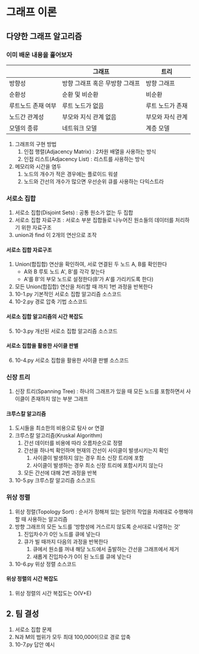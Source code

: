 # 그래프 이론

## 다양한 그래프 알고리즘
### 이미 배운 내용을 훑어보자
| |그래프|트리|
|-----|----|----|
|방향성|방향 그래프 혹은 무방향 그래프|방향 그래프|
|순환성|순환 및 비순환|비순환|
|루트노드 존재 여부|루트 노드가 없음|루트 노드가 존재|
|노드간 관계성|부모와 지식 관계 없음|부모와 자식 관계|
|모델의 종류|네트워크 모델|계층 모델|

   1. 그래프의 구현 방법
      1. 인접 행렬(Adjacency Matrix) : 2차원 배열을 사용하는 방식
      2. 인접 리스트(Adjacency List) : 리스트를 사용하는 방식
   2. 메모리와 시간을 염두
      1. 노드의 개수가 적은 경우에는 플로이드 워셜
      2. 노드와 간선의 개수가 많으면 우선순위 큐를 사용하는 다익스트라

### 서로소 집합
   1. 서로소 집합(Disjoint Sets) : 공통 원소가 없는 두 집합
   2. 서로소 집합 자료구조 : 서로소 부분 집합들로 나누어진 원소들의 데이터를 처리하기 위한 자료구조
   3. union과 find 이 2개의 연산으로 조작

#### 서로소 집합 자료구조
   1. Union(합집합) 연산을 확인하여, 서로 연결된 두 노드 A, B를 확인한다
      - A와 B 루토 노드 A', B'를 각각 찾는다
      - A'를 B'의 부모 노드로 설정한다(B'가 A'를 가리키도록 한다)
   2. 모든 Union(합집합) 연산을 처리할 때 까지 1번 과정을 반복한다
   3. 10-1.py 기본적인 서로소 집합 알고리즘 소스코드
   4. 10-2.py 경로 압축 기법 소스코드

#### 서로소 집합 알고리즘의 시간 복잡도
   5. 10-3.py 개선된 서로소 집합 알고리즘 소스코드

#### 서로소 집합을 활용한 사이클 판별
   6. 10-4.py 서로소 집합을 활용한 사이클 판별 소스코드

### 신장 트리
   1. 신장 트리(Spanning Tree) : 하나의 그래프가 있을 때 모든 노드를 포함하면서 사이클이 존재하지 않는 부분 그래프

#### 크루스칼 알고리즘
   1. 도시들을 최소한의 비용으로 탐사 or 연결
   2. 크루스칼 알고리즘(Kruskal Algorithm)
      1. 간선 데이터를 비용에 따라 오름차순으로 정렬
      2. 간선을 하나씩 확인하며 현재의 간선이 사이클이 발생시키는지 확인
         1. 사이클이 발생하지 않는 경우 최소 신장 트리에 포함
         2. 사이클이 발생하는 경우 최소 신장 트리에 포함시키지 않는다
      3. 모든 간선에 대해 2번 과정을 반복
   3. 10-5.py 크루스칼 알고리즘 소스코드

### 위상 정렬
   1. 위상 정렬(Topology Sort) : 순서가 정해져 있는 일련의 작업을 차례대로 수행해야할 때 사용하는 알고리즘
   2. 방향 그래프의 모든 노드를 '방향성에 거스르지 않도록 순서대로 나열하는 것'
      1. 진입차수가 0인 노드를 큐에 넣는다
      2. 큐가 빌 때까지 다음의 과정을 반복한다
         1. 큐에서 원소를 꺼내 해당 노드에서 출발하는 간선을 그래프에서 제거
         2. 새롭게 진입차수가 0이 된 노드를 큐에 넣는다
   3. 10-6.py 위상 정렬 소스코드

#### 위상 정렬의 시간 복잡도
   1. 위상 정렬의 시간 복잡도는 O(V+E)

## 2. 팀 결성
   1. 서로소 집합 문제
   2. N과 M의 범위가 모두 최대 100,000이므로 경로 압축
   3. 10-7.py 답안 예시